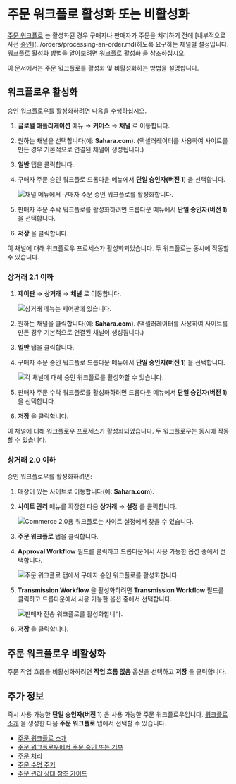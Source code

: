 # 주문 워크플로 활성화 또는 비활성화

[주문 워크플로](./introduction-to-order-workflows.md) 는 활성화된 경우 구매자나 판매자가 주문을 처리하기 전에 [내부적으로 사전 [승인](./approving-or-rejecting-orders-in-order-workflows.md)](../orders/processing-an-order.md)하도록 요구하는 채널별 설정입니다. 워크플로 활성화 방법을 알아보려면 [워크플로 활성화](https://learn.liferay.com/dxp/latest/ko/process-automation/workflow/using-workflows/activating-workflow.html) 을 참조하십시오.

이 문서에서는 주문 워크플로를 활성화 및 비활성화하는 방법을 설명합니다.

## 워크플로우 활성화

승인 워크플로우를 활성화하려면 다음을 수행하십시오.

1. **글로벌 애플리케이션** 메뉴 &rarr; **커머스** &rarr; **채널** 로 이동합니다.
1. 원하는 채널을 선택합니다(예: **Sahara.com**). (액셀러레이터를 사용하여 사이트를 만든 경우 기본적으로 연결된 채널이 생성됩니다.)
1. **일반** 탭을 클릭합니다.
1. 구매자 주문 승인 워크플로 드롭다운 메뉴에서 **단일 승인자(버전 1**) 을 선택합니다.

    ![채널 메뉴에서 구매자 주문 승인 워크플로를 활성화합니다.](./enabling-or-disabling-order-workflows/images/06.png)

1. 판매자 주문 수락 워크플로를 활성화하려면 드롭다운 메뉴에서 **단일 승인자(버전 1**) 을 선택합니다.
1. **저장** 을 클릭합니다.

이 채널에 대해 워크플로우 프로세스가 활성화되었습니다. 두 워크플로는 동시에 작동할 수 있습니다.

### 상거래 2.1 이하

1. **제어판** &rarr; **상거래** &rarr; **채널** 로 이동합니다.

    ![상거래 메뉴는 제어판에 있습니다.](./enabling-or-disabling-order-workflows/images/04.png)

1. 원하는 채널을 클릭합니다(예: **Sahara.com**). (액셀러레이터를 사용하여 사이트를 만든 경우 기본적으로 연결된 채널이 생성됩니다.)
1. **일반** 탭을 클릭합니다.
1. 구매자 주문 승인 워크플로 드롭다운 메뉴에서 **단일 승인자(버전 1**) 을 선택합니다.

    ![각 채널에 대해 승인 워크플로를 활성화할 수 있습니다.](./enabling-or-disabling-order-workflows/images/03.png)

1. 판매자 주문 수락 워크플로를 활성화하려면 드롭다운 메뉴에서 **단일 승인자(버전 1**) 을 선택합니다.
1. **저장** 을 클릭합니다.

이 채널에 대해 워크플로우 프로세스가 활성화되었습니다. 두 워크플로우는 동시에 작동할 수 있습니다.

### 상거래 2.0 이하

승인 워크플로우를 활성화하려면:

1. 매장이 있는 사이트로 이동합니다(예: **Sahara.com**).
1. **사이트 관리** 메뉴를 확장한 다음 **상거래** → **설정** 를 클릭합니다.

    ![Commerce 2.0용 워크플로는 사이트 설정에서 찾을 수 있습니다.](./enabling-or-disabling-order-workflows/images/05.png)

1. **주문 워크플로** 탭을 클릭합니다.
1. **Approval Workflow** 필드를 클릭하고 드롭다운에서 사용 가능한 옵션 중에서 선택합니다.

   ![주문 워크플로 탭에서 구매자 승인 워크플로를 활성화합니다.](./enabling-or-disabling-order-workflows/images/01.png)

1. **Transmission Workflow** 을 활성화하려면 **Transmission Workflow** 필드를 클릭하고 드롭다운에서 사용 가능한 옵션 중에서 선택합니다.

   ![판매자 전송 워크플로를 활성화합니다.](./enabling-or-disabling-order-workflows/images/02.png)

1. **저장** 을 클릭합니다.

## 주문 워크플로우 비활성화

주문 작업 흐름을 비활성화하려면 **작업 흐름 없음** 옵션을 선택하고 **저장** 을 클릭합니다.

## 추가 정보

즉시 사용 가능한 **단일 승인자(버전 1**) 은 사용 가능한 주문 워크플로우입니다. [워크플로 소개](https://learn.liferay.com/dxp/latest/ko/process-automation/workflow/introduction-to-workflow.html) 을 생성한 다음 **주문 워크플로** 탭에서 선택할 수 있습니다.

* [주문 워크플로 소개](./introduction-to-order-workflows.md)
* [주문 워크플로우에서 주문 승인 또는 거부](approving-or-rejecting-orders-in-order-workflows.md)
* [주문 처리](../orders/processing-an-order.md)
* [주문 수명 주기](../orders/order-life-cycle.md)
* [주문 관리 상태 참조 가이드](../orders/order-management-statuses-reference-guide.md)
